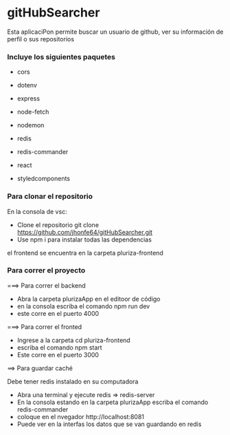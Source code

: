 
# gitHubSearcher

Esta aplicaciPon permite buscar un usuario de github, ver su información de perfil o sus repositorios

### Incluye los siguientes paquetes

- cors
- dotenv
- express
- node-fetch
- nodemon
- redis
- redis-commander

- react
- styledcomponents


### Para clonar el repositorio

En la consola de vsc: 

- Clone el repositorio git clone https://github.com/jhonfe64/gitHubSearcher.git
- Use npm i para instalar todas las dependencias

el frontend se encuentra en la carpeta pluriza-frontend


### Para correr el proyecto

===> Para correr el backend

- Abra la carpeta plurizaApp en el editoor de código
- en la consola escriba el comando npm run dev
- este corre en el puerto 4000

===> Para correr el fronted

- Ingrese a la carpeta cd pluriza-frontend
- escriba el comando npm start
- Este corre en el puerto 3000

==> Para guardar caché

Debe tener redis instalado en su computadora

- Abra una terminal y ejecute redis =>  redis-server
- En la consola estando en la carpeta plurizaApp escriba el comando redis-commander
- coloque en el nvegador http://localhost:8081
- Puede ver en la interfas los datos que se van guardando en redis




